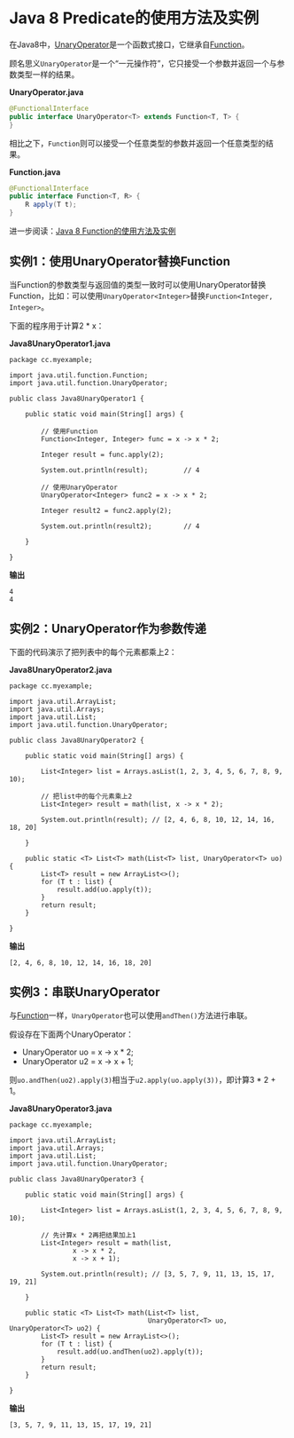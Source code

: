 # Java 8 Predicate的使用方法及实例

在Java8中，[UnaryOperator](https://docs.oracle.com/javase/8/docs/api/java/util/function/UnaryOperator.html)是一个函数式接口，它继承自[Function](function.md)。

顾名思义`UnaryOperator`是一个“一元操作符”，它只接受一个参数并返回一个与参数类型一样的结果。

**UnaryOperator.java**

```java
@FunctionalInterface
public interface UnaryOperator<T> extends Function<T, T> {
}
```

相比之下，`Function`则可以接受一个任意类型的参数并返回一个任意类型的结果。

**Function.java**

```java
@FunctionalInterface
public interface Function<T, R> {
    R apply(T t);
}
```

进一步阅读：[Java 8 Function的使用方法及实例](function.md)

## 实例1：使用UnaryOperator替换Function

当Function的参数类型与返回值的类型一致时可以使用UnaryOperator替换Function，比如：可以使用`UnaryOperator<Integer>`替换`Function<Integer, Integer>`。

下面的程序用于计算2 * x：

**Java8UnaryOperator1.java**

```
package cc.myexample;

import java.util.function.Function;
import java.util.function.UnaryOperator;

public class Java8UnaryOperator1 {

    public static void main(String[] args) {

        // 使用Function
        Function<Integer, Integer> func = x -> x * 2;

        Integer result = func.apply(2);

        System.out.println(result);         // 4

        // 使用UnaryOperator
        UnaryOperator<Integer> func2 = x -> x * 2;

        Integer result2 = func2.apply(2);

        System.out.println(result2);        // 4

    }

}
```
**输出**
```
4
4
```

## 实例2：UnaryOperator作为参数传递

下面的代码演示了把列表中的每个元素都乘上2：

**Java8UnaryOperator2.java**
```
package cc.myexample;

import java.util.ArrayList;
import java.util.Arrays;
import java.util.List;
import java.util.function.UnaryOperator;

public class Java8UnaryOperator2 {

    public static void main(String[] args) {

        List<Integer> list = Arrays.asList(1, 2, 3, 4, 5, 6, 7, 8, 9, 10);
        
        // 把list中的每个元素乘上2
        List<Integer> result = math(list, x -> x * 2);

        System.out.println(result); // [2, 4, 6, 8, 10, 12, 14, 16, 18, 20]

    }

    public static <T> List<T> math(List<T> list, UnaryOperator<T> uo) {
        List<T> result = new ArrayList<>();
        for (T t : list) {
            result.add(uo.apply(t));
        }
        return result;
    }

}
```

**输出**

```
[2, 4, 6, 8, 10, 12, 14, 16, 18, 20]
```

## 实例3：串联UnaryOperator
与[Function](function.md)一样，`UnaryOperator`也可以使用`andThen()`方法进行串联。

假设存在下面两个UnaryOperator：
+ UnaryOperator<Integer> uo = x -> x * 2;
+ UnaryOperator<Integer> u2 = x -> x + 1;

则`uo.andThen(uo2).apply(3)`相当于`u2.apply(uo.apply(3))`，即计算3 * 2 + 1。

**Java8UnaryOperator3.java**
```
package cc.myexample;

import java.util.ArrayList;
import java.util.Arrays;
import java.util.List;
import java.util.function.UnaryOperator;

public class Java8UnaryOperator3 {

    public static void main(String[] args) {

        List<Integer> list = Arrays.asList(1, 2, 3, 4, 5, 6, 7, 8, 9, 10);

        // 先计算x * 2再把结果加上1
        List<Integer> result = math(list,
                x -> x * 2,
                x -> x + 1);

        System.out.println(result); // [3, 5, 7, 9, 11, 13, 15, 17, 19, 21]

    }

    public static <T> List<T> math(List<T> list,
                                   UnaryOperator<T> uo, UnaryOperator<T> uo2) {
        List<T> result = new ArrayList<>();
        for (T t : list) {
            result.add(uo.andThen(uo2).apply(t));
        }
        return result;
    }

}
```

**输出**
```
[3, 5, 7, 9, 11, 13, 15, 17, 19, 21]
```
